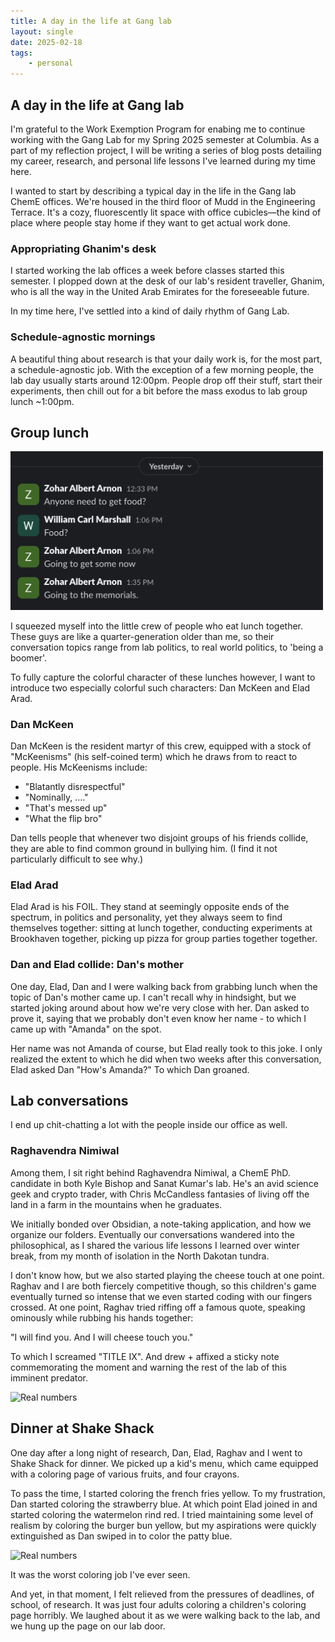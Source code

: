 ```yaml
---
title: A day in the life at Gang lab
layout: single
date: 2025-02-18
tags:
    - personal
---
```


## A day in the life at Gang lab
I'm grateful to the Work Exemption Program for enabing me to continue working with the Gang Lab for my Spring 2025 semester at Columbia. As a part of my reflection project, I will be writing a series of blog posts detailing my career, research, and personal life lessons I've learned during my time here.

I wanted to start by describing a typical day in the life in the Gang lab ChemE offices. We're housed in the third floor of Mudd in the Engineering Terrace. It's a cozy, fluorescently lit space with office cubicles—the kind of place where people stay home if they want to get actual work done. 

### Appropriating Ghanim's desk
I started working the lab offices a week before classes started this semester. I plopped down at the desk of our lab's resident traveller, Ghanim, who is all the way in the United Arab Emirates for the foreseeable future.

In my time here, I've settled into a kind of daily rhythm of Gang Lab.

### Schedule-agnostic mornings
A beautiful thing about research is that your daily work is, for the most part, a schedule-agnostic job. With the exception of a few morning people, the lab day usually starts around 12:00pm. People drop off their stuff, start their experiments, then chill out for a bit before the mass exodus to lab group lunch ~1:00pm. 

## Group lunch
<img src="/assets/images/blog/2025-02-18-ganglab-daily/img3.png" alt="Real numbers" width="500"/>

I squeezed myself into the little crew of people who eat lunch together. These guys are like a quarter-generation older than me, so their conversation topics range from lab politics, to real world politics, to 'being a boomer'. 

To fully capture the colorful character of these lunches however, I want to introduce two especially colorful such characters: Dan McKeen and Elad Arad.

### Dan McKeen
Dan McKeen is the resident martyr of this crew, equipped with a stock of "McKeenisms" (his self-coined term) which he draws from to react to people. His McKeenisms include:
- "Blatantly disrespectful"
- "Nominally, ...."
- "That's messed up"
- "What the flip bro"

Dan tells people that whenever two disjoint groups of his friends collide, they are able to find common ground in bullying him. (I find it not particularly difficult to see why.)

### Elad Arad
Elad Arad is his FOIL. They stand at seemingly opposite ends of the spectrum, in politics and personality, yet they always seem to find themselves together: sitting at lunch together, conducting experiments at Brookhaven together, picking up pizza for group parties together together. 

### Dan and Elad collide: Dan's mother
One day, Elad, Dan and I were walking back from grabbing lunch when the topic of Dan's mother came up. I can't recall why in hindsight, but we started joking around about how we're very close with her. Dan asked to prove it, saying that we probably don't even know her name - to which I came up with "Amanda" on the spot.

Her name was not Amanda of course, but Elad really took to this joke. I only realized the extent to which he did when two weeks after this conversation, Elad asked Dan "How's Amanda?" To which Dan groaned.

## Lab conversations
I end up chit-chatting a lot with the people inside our office as well. 

### Raghavendra Nimiwal
Among them, I sit right behind Raghavendra Nimiwal, a ChemE PhD. candidate in both Kyle Bishop and Sanat Kumar's lab. He's an avid science geek and crypto trader, with Chris McCandless fantasies of living off the land in a farm in the mountains when he graduates. 

We initially bonded over Obsidian, a note-taking application, and how we organize our folders. Eventually our conversations wandered into the philosophical, as I shared the various life lessons I learned over winter break, from my month of isolation in the North Dakotan tundra.

I don't know how, but we also started playing the cheese touch at one point. Raghav and I are both fiercely competitive though, so this children's game eventually turned so intense that we even started coding with our fingers crossed. At one point, Raghav tried riffing off a famous quote, speaking ominously while rubbing his hands together: 

"I will find you. And I will cheese touch you." 

To which I screamed "TITLE IX". And drew + affixed a sticky note commemorating the moment and warning the rest of the lab of this imminent predator.

<img src="/assets/images/blog/2025-02-18-ganglab-daily/img2.png" alt="Real numbers" width="400"/>

## Dinner at Shake Shack
One day after a long night of research, Dan, Elad, Raghav and I went to Shake Shack for dinner. We picked up a kid's menu, which came equipped with a coloring page of various fruits, and four crayons. 

To pass the time, I started coloring the french fries yellow. To my frustration, Dan started coloring the strawberry blue. At which point Elad joined in and started coloring the watermelon rind red. I tried maintaining some level of realism by coloring the burger bun yellow, but my aspirations were quickly extinguished as Dan swiped in to color the patty blue.

<img src="/assets/images/blog/2025-02-18-ganglab-daily/img1.png" alt="Real numbers" width="500"/>

It was the worst coloring job I've ever seen.

And yet, in that moment, I felt relieved from the pressures of deadlines, of school, of research. It was just four adults coloring a children's coloring page horribly. We laughed about it as we were walking back to the lab, and we hung up the page on our lab door.
